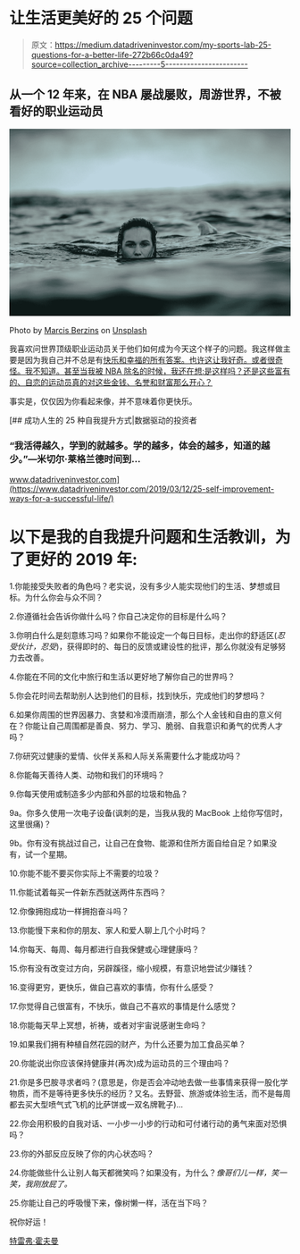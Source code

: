 # 让生活更美好的 25 个问题

> 原文：<https://medium.datadriveninvestor.com/my-sports-lab-25-questions-for-a-better-life-272b66c0da49?source=collection_archive---------5----------------------->

## 从一个 12 年来，在 NBA 屡战屡败，周游世界，不被看好的职业运动员

![](img/5900636ba1aa80ff5cf6ee3b27cb5a57.png)

Photo by [Marcis Berzins](https://unsplash.com/@marcisberzinsx?utm_source=medium&utm_medium=referral) on [Unsplash](https://unsplash.com?utm_source=medium&utm_medium=referral)

我喜欢问世界顶级职业运动员关于他们如何成为今天这个样子的问题。我这样做主要是因为我自己并不总是有[快乐和幸福的所有答案。也许这让我好奇。或者很奇怪。我不知道。甚至当我被 NBA 除名的时候，我还在想:是这样吗？还是这些富有的、自恋的运动员真的对这些金钱、名誉和财富那么开心？](https://medium.com/@Trevor_Huffman/17-things-i-thought-you-should-know-1a2d0ca9bb32)

事实是，仅仅因为你看起来像，并不意味着你更快乐。

[](https://www.datadriveninvestor.com/2019/03/12/25-self-improvement-ways-for-a-successful-life/) [## 成功人生的 25 种自我提升方式|数据驱动的投资者

### “我活得越久，学到的就越多。学的越多，体会的越多，知道的越少。”―米切尔·莱格兰德时间到…

www.datadriveninvestor.com](https://www.datadriveninvestor.com/2019/03/12/25-self-improvement-ways-for-a-successful-life/) 

# 以下是我的自我提升问题和生活教训，为了更好的 2019 年:

1.你能接受失败者的角色吗？老实说，没有多少人能实现他们的生活、梦想或目标。为什么你会与众不同？

2.你遵循社会告诉你做什么吗？你自己决定你的目标是什么吗？

3.你明白什么是刻意练习吗？如果你不能设定一个每日目标，走出你的舒适区(*忍受伙计，忍受*)，获得即时的、每日的反馈或建设性的批评，那么你就没有足够努力去改善。

4.你能在不同的文化中旅行和生活以更好地了解你自己的世界吗？

5.你会花时间去帮助别人达到他们的目标，找到快乐，完成他们的梦想吗？

6.如果你周围的世界因暴力、贪婪和冷漠而崩溃，那么个人金钱和自由的意义何在？你能让自己周围都是善良、努力、学习、脆弱、自我意识和勇气的优秀人才吗？

7.你研究过健康的爱情、伙伴关系和人际关系需要什么才能成功吗？

8.你能每天善待人类、动物和我们的环境吗？

9.你每天使用或制造多少内部和外部的垃圾和物品？

9a。你多久使用一次电子设备(讽刺的是，当我从我的 MacBook 上给你写信时，这里很痛)？

9b。你有没有挑战过自己，让自己在食物、能源和住所方面自给自足？如果没有，试一个星期。

10.你能不能不要买你实际上不需要的垃圾？

11.你能试着每买一件新东西就送两件东西吗？

12.你像拥抱成功一样拥抱奋斗吗？

13.你能慢下来和你的朋友、家人和爱人聊上几个小时吗？

14.你每天、每周、每月都进行自我保健或心理健康吗？

15.你有没有改变过方向，另辟蹊径，缩小规模，有意识地尝试少赚钱？

16.变得更穷，更快乐，做自己喜欢的事情，你有什么感受？

17.你觉得自己很富有，不快乐，做自己不喜欢的事情是什么感觉？

18.你能每天早上冥想，祈祷，或者对宇宙说感谢生命吗？

19.如果我们拥有种植自然花园的财产，为什么还要为加工食品买单？

20.你能说出你应该保持健康并(再次)成为运动员的三个理由吗？

21.你是多巴胺寻求者吗？(意思是，你是否会冲动地去做一些事情来获得一股化学物质，而不是等待更多快乐的经历？又名。去野营、旅游或体验生活，而不是每周都去买大型喷气式飞机的比萨饼或一双名牌靴子)…

22.你会用积极的自我对话、一小步一小步的行动和可付诸行动的勇气来面对恐惧吗？

23.你的外部反应反映了你的内心状态吗？

24.你能做些什么让别人每天都微笑吗？如果没有，为什么？*像哥们儿一样，笑一笑，我刚放屁了。*

25.你能让自己的呼吸慢下来，像树懒一样，活在当下吗？

祝你好运！

[特雷弗·霍夫曼](https://medium.com/u/5e7157084b29?source=post_page-----272b66c0da49--------------------------------)